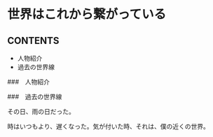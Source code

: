 # 世界はこれから繋がっている

## CONTENTS
* 人物紹介
* 過去の世界線

###　人物紹介



###　過去の世界線


その日、雨の日だった。

時はいつもより、遅くなった。気が付いた時、それは、僕の近くの世界。